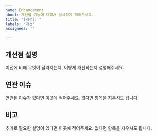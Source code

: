 ```yaml
---
name: Enhancement
about: 개선할 기능에 대해서 상세하게 적어주세요.
title: "[개선]: "
labels: '개선'
assignees: ''

---
```


## 개선점 설명
이전에 비해 무엇이 달라지는지, 어떻게 개선되는지 설명해주세요.

## 연관 이슈
연관된 이슈가 있다면 이곳에 적어주세요. 없다면 항목을 지우셔도 됩니다.

## 비고
추가로 필요한 설명이 있다면 이곳에 적어주세요. 없다면 항목을 지우셔도 됩니다.
